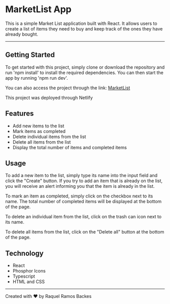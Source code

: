 # MarketList App
This is a simple Market List application built with React. It allows users to create a list of items they need to buy and keep track of the ones they have already bought.

---

## Getting Started
To get started with this project, simply clone or download the repository and run 'npm install' to install the required dependencies. You can then start the app by running 'npm run dev'.

You can also access the project through the link: [MarketList](https://marketlist-project-io.netlify.app/)

This project was deployed through Netlify


## Features
- Add new items to the list
- Mark items as completed
- Delete individual items from the list
- Delete all items from the list
- Display the total number of items and completed items


## Usage
To add a new item to the list, simply type its name into the input field and click the "Create" button. If you try to add an item that is already on the list, you will receive an alert informing you that the item is already in the list.

To mark an item as completed, simply click on the checkbox next to its name. The total number of completed items will be displayed at the bottom of the page.

To delete an individual item from the list, click on the trash can icon next to its name.

To delete all items from the list, click on the "Delete all" button at the bottom of the page.


## Technology
- React
- Phosphor Icons
- Typescript
- HTML and CSS

---

Created with ❤️ by Raquel Ramos Backes
 
